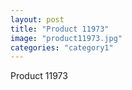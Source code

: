 ```yaml
---
layout: post
title: "Product 11973"
image: "product11973.jpg"
categories: "category1"
---
```

Product 11973
